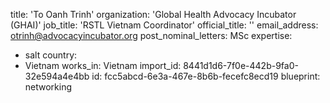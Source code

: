 title: 'To Oanh Trinh'
organization: 'Global Health Advocacy Incubator (GHAI)'
job_title: 'RSTL Vietnam Coordinator'
official_title: ''
email_address: otrinh@advocacyincubator.org
post_nominal_letters: MSc
expertise:
  - salt
country:
  - Vietnam
works_in: Vietnam
import_id: 8441d1d6-7f0e-442b-9fa0-32e594a4e4bb
id: fcc5abcd-6e3a-467e-8b6b-fecefc8ecd19
blueprint: networking
